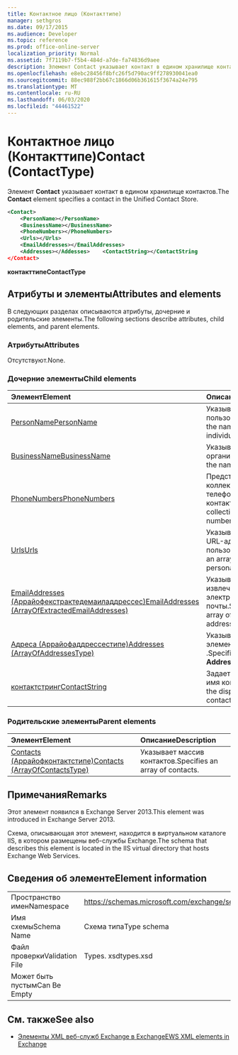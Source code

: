 ```yaml
---
title: Контактное лицо (Контакттипе)
manager: sethgros
ms.date: 09/17/2015
ms.audience: Developer
ms.topic: reference
ms.prod: office-online-server
localization_priority: Normal
ms.assetid: 7f7119b7-f5b4-484d-a7de-fa74836d9aee
description: Элемент Contact указывает контакт в едином хранилище контактов.
ms.openlocfilehash: e8ebc28456f8bfc26f5d790ac9ff278930041ea0
ms.sourcegitcommit: 88ec988f2bb67c1866d06b361615f3674a24e795
ms.translationtype: MT
ms.contentlocale: ru-RU
ms.lasthandoff: 06/03/2020
ms.locfileid: "44461522"
---
```

# <a name="contact-contacttype"></a><span data-ttu-id="5844a-103">Контактное лицо (Контакттипе)</span><span class="sxs-lookup"><span data-stu-id="5844a-103">Contact (ContactType)</span></span>

<span data-ttu-id="5844a-104">Элемент **Contact** указывает контакт в едином хранилище контактов.</span><span class="sxs-lookup"><span data-stu-id="5844a-104">The **Contact** element specifies a contact in the Unified Contact Store.</span></span> 
  
```XML
<Contact>
    <PersonName></PersonName>
    <BusinessName></BusinessName>
    <PhoneNumbers></PhoneNumbers>
    <Urls></Urls>
    <EmailAddresses></EmailAddresses>
    <Addresses></Addesses>    <ContactString></ContactString
</Contact>
```

 <span data-ttu-id="5844a-105">**контакттипе**</span><span class="sxs-lookup"><span data-stu-id="5844a-105">**ContactType**</span></span>
## <a name="attributes-and-elements"></a><span data-ttu-id="5844a-106">Атрибуты и элементы</span><span class="sxs-lookup"><span data-stu-id="5844a-106">Attributes and elements</span></span>

<span data-ttu-id="5844a-107">В следующих разделах описываются атрибуты, дочерние и родительские элементы.</span><span class="sxs-lookup"><span data-stu-id="5844a-107">The following sections describe attributes, child elements, and parent elements.</span></span>
  
### <a name="attributes"></a><span data-ttu-id="5844a-108">Атрибуты</span><span class="sxs-lookup"><span data-stu-id="5844a-108">Attributes</span></span>

<span data-ttu-id="5844a-109">Отсутствуют.</span><span class="sxs-lookup"><span data-stu-id="5844a-109">None.</span></span>
  
### <a name="child-elements"></a><span data-ttu-id="5844a-110">Дочерние элементы</span><span class="sxs-lookup"><span data-stu-id="5844a-110">Child elements</span></span>

|<span data-ttu-id="5844a-111">**Элемент**</span><span class="sxs-lookup"><span data-stu-id="5844a-111">**Element**</span></span>|<span data-ttu-id="5844a-112">**Описание**</span><span class="sxs-lookup"><span data-stu-id="5844a-112">**Description**</span></span>|
|:-----|:-----|
|[<span data-ttu-id="5844a-113">PersonName</span><span class="sxs-lookup"><span data-stu-id="5844a-113">PersonName</span></span>](personname.md) <br/> |<span data-ttu-id="5844a-114">Указывает имя пользователя.</span><span class="sxs-lookup"><span data-stu-id="5844a-114">Specifies the name of an individual.</span></span>  <br/> |
|[<span data-ttu-id="5844a-115">BusinessName</span><span class="sxs-lookup"><span data-stu-id="5844a-115">BusinessName</span></span>](businessname.md) <br/> |<span data-ttu-id="5844a-116">Указывает название организации.</span><span class="sxs-lookup"><span data-stu-id="5844a-116">Specifies the name of a business.</span></span>  <br/> |
|[<span data-ttu-id="5844a-117">PhoneNumbers</span><span class="sxs-lookup"><span data-stu-id="5844a-117">PhoneNumbers</span></span>](phonenumbers.md) <br/> |<span data-ttu-id="5844a-118">Представляет коллекцию телефонных номеров контакта.</span><span class="sxs-lookup"><span data-stu-id="5844a-118">Represents a collection of telephone numbers for a contact.</span></span>  <br/> |
|[<span data-ttu-id="5844a-119">Urls</span><span class="sxs-lookup"><span data-stu-id="5844a-119">Urls</span></span>](urls.md) <br/> |<span data-ttu-id="5844a-120">Указывает массив URL-адресов для пользователя.</span><span class="sxs-lookup"><span data-stu-id="5844a-120">Specifies an array of URLs for a persona.</span></span>  <br/> |
|[<span data-ttu-id="5844a-121">EmailAddresses (Аррайофекстрактедемаиладдрессес)</span><span class="sxs-lookup"><span data-stu-id="5844a-121">EmailAddresses (ArrayOfExtractedEmailAddresses)</span></span>](emailaddresses-arrayofextractedemailaddresses.md) <br/> |<span data-ttu-id="5844a-122">Указывает массив извлеченных адресов электронной почты.</span><span class="sxs-lookup"><span data-stu-id="5844a-122">Specifies an array of extracted email addresses.</span></span>  <br/> |
|[<span data-ttu-id="5844a-123">Адреса (Аррайофаддрессестипе)</span><span class="sxs-lookup"><span data-stu-id="5844a-123">Addresses (ArrayOfAddressesType)</span></span>](addresses-arrayofaddressestype.md) <br/> |<span data-ttu-id="5844a-124">Указывает массив элементов **Address** .</span><span class="sxs-lookup"><span data-stu-id="5844a-124">Specifies an array of **Address** elements.</span></span>  <br/> |
|[<span data-ttu-id="5844a-125">контактстринг</span><span class="sxs-lookup"><span data-stu-id="5844a-125">ContactString</span></span>](contactstring.md) <br/> |<span data-ttu-id="5844a-126">Задает отображаемое имя контакта.</span><span class="sxs-lookup"><span data-stu-id="5844a-126">Specifies the display name of a contact.</span></span>  <br/> |
   
### <a name="parent-elements"></a><span data-ttu-id="5844a-127">Родительские элементы</span><span class="sxs-lookup"><span data-stu-id="5844a-127">Parent elements</span></span>

|<span data-ttu-id="5844a-128">**Элемент**</span><span class="sxs-lookup"><span data-stu-id="5844a-128">**Element**</span></span>|<span data-ttu-id="5844a-129">**Описание**</span><span class="sxs-lookup"><span data-stu-id="5844a-129">**Description**</span></span>|
|:-----|:-----|
|[<span data-ttu-id="5844a-130">Contacts (Аррайофконтактстипе)</span><span class="sxs-lookup"><span data-stu-id="5844a-130">Contacts (ArrayOfContactsType)</span></span>](contacts-arrayofcontactstype.md) <br/> |<span data-ttu-id="5844a-131">Указывает массив контактов.</span><span class="sxs-lookup"><span data-stu-id="5844a-131">Specifies an array of contacts.</span></span>  <br/> |
   
## <a name="remarks"></a><span data-ttu-id="5844a-132">Примечания</span><span class="sxs-lookup"><span data-stu-id="5844a-132">Remarks</span></span>

<span data-ttu-id="5844a-133">Этот элемент появился в Exchange Server 2013.</span><span class="sxs-lookup"><span data-stu-id="5844a-133">This element was introduced in Exchange Server 2013.</span></span>
  
<span data-ttu-id="5844a-134">Схема, описывающая этот элемент, находится в виртуальном каталоге IIS, в котором размещены веб-службы Exchange.</span><span class="sxs-lookup"><span data-stu-id="5844a-134">The schema that describes this element is located in the IIS virtual directory that hosts Exchange Web Services.</span></span>
  
## <a name="element-information"></a><span data-ttu-id="5844a-135">Сведения об элементе</span><span class="sxs-lookup"><span data-stu-id="5844a-135">Element information</span></span>

|||
|:-----|:-----|
|<span data-ttu-id="5844a-136">Пространство имен</span><span class="sxs-lookup"><span data-stu-id="5844a-136">Namespace</span></span>  <br/> |https://schemas.microsoft.com/exchange/services/2006/types  <br/> |
|<span data-ttu-id="5844a-137">Имя схемы</span><span class="sxs-lookup"><span data-stu-id="5844a-137">Schema Name</span></span>  <br/> |<span data-ttu-id="5844a-138">Схема типа</span><span class="sxs-lookup"><span data-stu-id="5844a-138">Type schema</span></span>  <br/> |
|<span data-ttu-id="5844a-139">Файл проверки</span><span class="sxs-lookup"><span data-stu-id="5844a-139">Validation File</span></span>  <br/> |<span data-ttu-id="5844a-140">Types. xsd</span><span class="sxs-lookup"><span data-stu-id="5844a-140">types.xsd</span></span>  <br/> |
|<span data-ttu-id="5844a-141">Может быть пустым</span><span class="sxs-lookup"><span data-stu-id="5844a-141">Can Be Empty</span></span>  <br/> ||
   
## <a name="see-also"></a><span data-ttu-id="5844a-142">См. также</span><span class="sxs-lookup"><span data-stu-id="5844a-142">See also</span></span>



- [<span data-ttu-id="5844a-143">Элементы XML веб-служб Exchange в Exchange</span><span class="sxs-lookup"><span data-stu-id="5844a-143">EWS XML elements in Exchange</span></span>](ews-xml-elements-in-exchange.md)

